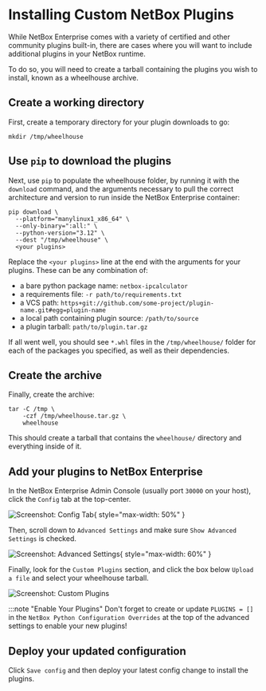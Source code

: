 # Installing Custom NetBox Plugins

While NetBox Enterprise comes with a variety of certified and other community plugins built-in, there are cases where you will want to include additional plugins in your NetBox runtime.

To do so, you will need to create a tarball containing the plugins you wish to install, known as a wheelhouse archive.

## Create a working directory

First, create a temporary directory for your plugin downloads to go:

```{.bash}
mkdir /tmp/wheelhouse
```

## Use `pip` to download the plugins

Next, use `pip` to populate the wheelhouse folder, by running it with the `download` command, and the arguments necessary to pull the correct architecture and version to run inside the NetBox Enterprise container:

```{.bash}
pip download \
  --platform="manylinux1_x86_64" \
  --only-binary=":all:" \
  --python-version="3.12" \
  --dest "/tmp/wheelhouse" \
  <your plugins>
```

Replace the `<your plugins>` line at the end with the arguments for your plugins.
These can be any combination of:

* a bare python package name: `netbox-ipcalculator`
* a requirements file: `-r path/to/requirements.txt`
* a VCS path: `https+git://github.com/some-project/plugin-name.git#egg=plugin-name`
* a local path containing plugin source: `/path/to/source`
* a plugin tarball: `path/to/plugin.tar.gz`

If all went well, you should see `*.whl` files in the `/tmp/wheelhouse/` folder for each of the packages you specified, as well as their dependencies.

## Create the archive

Finally, create the archive:

```{.bash}
tar -C /tmp \
    -czf /tmp/wheelhouse.tar.gz \
    wheelhouse
```

This should create a tarball that contains the `wheelhouse/` directory and everything inside of it.

## Add your plugins to NetBox Enterprise

In the NetBox Enterprise Admin Console (usually port `30000` on your host), click the `Config` tab at the top-center.

![Screenshot: Config Tab](../images/netbox-enterprise/custom-plugins/ent-config-tab.png)\{ style="max-width: 50%" \}

Then, scroll down to `Advanced Settings` and make sure `Show Advanced Settings` is checked.

![Screenshot: Advanced Settings](../images/netbox-enterprise/custom-plugins/ent-show-advanced-settings.png)\{ style="max-width: 60%" \}

Finally, look for the `Custom Plugins` section, and click the box below `Upload a file` and select your wheelhouse tarball.

![Screenshot: Custom Plugins](../images/netbox-enterprise/custom-plugins/ent-custom-plugins.png)

:::note "Enable Your Plugins"
    Don't forget to create or update `PLUGINS = []` in the `NetBox Python Configuration Overrides` at the top of the advanced settings to enable your new plugins!

## Deploy your updated configuration

Click `Save config` and then deploy your latest config change to install the plugins.